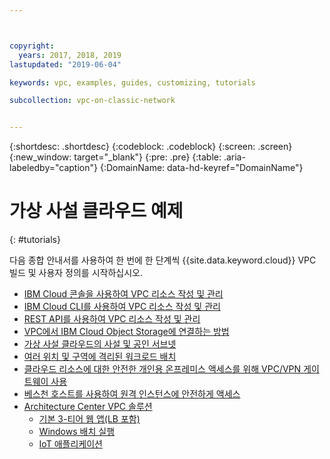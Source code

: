 ```yaml
---



copyright:
  years: 2017, 2018, 2019
lastupdated: "2019-06-04"

keywords: vpc, examples, guides, customizing, tutorials

subcollection: vpc-on-classic-network


---
```


{:shortdesc: .shortdesc}
{:codeblock: .codeblock}
{:screen: .screen}
{:new_window: target="_blank"}
{:pre: .pre}
{:table: .aria-labeledby="caption"}
{:DomainName: data-hd-keyref="DomainName"}

# 가상 사설 클라우드 예제
{: #tutorials}

다음 종합 안내서를 사용하여 한 번에 한 단계씩 {{site.data.keyword.cloud}} VPC 빌드 및 사용자 정의를 시작하십시오.

* [IBM Cloud 콘솔을 사용하여 VPC 리소스 작성 및 관리](/docs/vpc-on-classic?topic=vpc-on-classic-creating-a-vpc-using-the-ibm-cloud-console)
* [IBM Cloud CLI를 사용하여 VPC 리소스 작성 및 관리](/docs/vpc-on-classic?topic=vpc-on-classic-creating-a-vpc-using-the-ibm-cloud-cli)
* [REST API를 사용하여 VPC 리소스 작성 및 관리](/docs/vpc-on-classic?topic=vpc-on-classic-creating-a-vpc-using-the-rest-apis)
* [VPC에서 IBM Cloud Object Storage에 연결하는 방법](/docs/vpc-on-classic?topic=vpc-on-classic-connecting-to-ibm-cloud-object-storage-from-a-vpc)
* [가상 사설 클라우드의 사설 및 공인 서브넷](/docs/vpc-on-classic?topic=solution-tutorials-vpc-public-app-private-backend)
* [여러 위치 및 구역에 격리된 워크로드 배치](/docs/vpc-on-classic?topic=solution-tutorials-vpc-multi-region)
* [클라우드 리소스에 대한 안전한 개인용 온프레미스 액세스를 위해 VPC/VPN 게이트웨이 사용](/docs/vpc-on-classic?topic=solution-tutorials-vpc-site2site-vpn)
* [베스천 호스트를 사용하여 원격 인스턴스에 안전하게 액세스](/docs/vpc-on-classic?topic=solution-tutorials-vpc-secure-management-bastion-server)
* [Architecture Center VPC 솔루션](https://www.ibm.com/cloud/garage/architectures/public-cloud/allvpcsolutions)
    * [기본 3-티어 웹 앱(LB 포함)](https://github.com/ibm-cloud-architecture/tutorial-vpc-3tier-networking)
    * [Windows 배치 실행](https://github.com/ibm-cloud-architecture/tutorial-vpc-windows_server)
    * [IoT 애플리케이션](https://github.com/ibm-cloud-architecture/tutorial-vpc-IoT_service)
 
   
